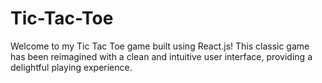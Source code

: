 # Tic-Tac-Toe
 Welcome to my Tic Tac Toe game built using React.js! This classic game has been reimagined with a clean and intuitive user interface, providing a delightful playing experience.
